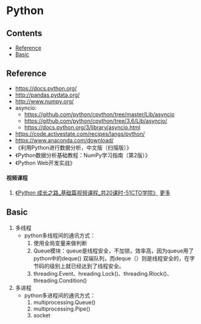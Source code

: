 # Python
## Contents
* [Reference](#Reference)
* [Basic](#Basic)

## Reference
* https://docs.python.org/
* http://pandas.pydata.org/
* http://www.numpy.org/
* asyncio:
    - https://github.com/python/cpython/tree/master/Lib/asyncio
    - https://github.com/python/cpython/tree/3.6/Lib/asyncio/
    - https://docs.python.org/3/library/asyncio.html
* https://code.activestate.com/recipes/langs/python/
* https://www.anaconda.com/download/
* 《利用Python进行数据分析，中文版（扫描版）》
* 《Python数据分析基础教程：NumPy学习指南（第2版）》
* 《Python Web开发实战》

#### 视频课程
1. [《Python 成长之路_基础篇视频课程_共20课时-51CTO学院》](https://edu.51cto.com/course/3469.html)  [更多](https://edu.51cto.com/courselist/78/zh5.html#listContent)


## Basic
1. 多线程
    - python多线程间的通讯方式：
        1. 使用全局变量来做判断
        2. Queue模块：queue是线程安全，不加锁，效率高，因为queue用了python中的deque() 双端队列，而deque（）则是线程安全的，在字节码的级别上就已经达到了线程安全。
        3. threading.Event、hreading.Lock()、threading.Rlock()、threading.Condition()
2. 多进程
    - python多进程间的通讯方式：
        1. multiprocessing.Queue()
        2. multiprocessing.Pipe()
        3. socket



